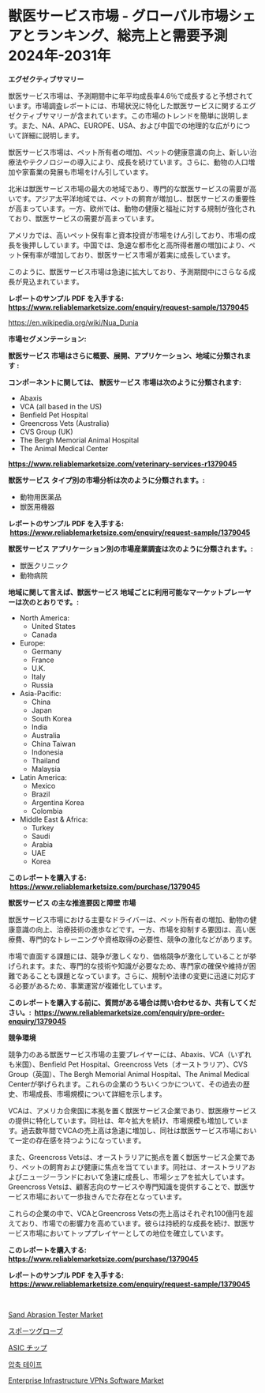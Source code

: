 <p><h1>獣医サービス市場 - グローバル市場シェアとランキング、総売上と需要予測2024年-2031年</h1></p><p><strong>エグゼクティブサマリー</strong></p>
<p><p>獣医サービス市場は、予測期間中に年平均成長率4.6％で成長すると予想されています。市場調査レポートには、市場状況に特化した獣医サービスに関するエグゼクティブサマリーが含まれています。この市場のトレンドを簡単に説明します。また、NA、APAC、EUROPE、USA、および中国での地理的な広がりについて詳細に説明します。</p><p>獣医サービス市場は、ペット所有者の増加、ペットの健康意識の向上、新しい治療法やテクノロジーの導入により、成長を続けています。さらに、動物の人口増加や家畜業の発展も市場をけん引しています。</p><p>北米は獣医サービス市場の最大の地域であり、専門的な獣医サービスの需要が高いです。アジア太平洋地域では、ペットの飼育が増加し、獣医サービスの重要性が高まっています。一方、欧州では、動物の健康と福祉に対する規制が強化されており、獣医サービスの需要が高まっています。</p><p>アメリカでは、高いペット保有率と資本投資が市場をけん引しており、市場の成長を後押ししています。中国では、急速な都市化と高所得者層の増加により、ペット保有率が増加しており、獣医サービス市場が着実に成長しています。</p><p>このように、獣医サービス市場は急速に拡大しており、予測期間中にさらなる成長が見込まれています。</p></p>
<p><strong>レポートのサンプル PDF を入手する: <a href="https://www.reliablemarketsize.com/enquiry/request-sample/1379045">https://www.reliablemarketsize.com/enquiry/request-sample/1379045</a></strong></p>
<p><a href="https://en.wikipedia.org/wiki/Nua_Dunia">https://en.wikipedia.org/wiki/Nua_Dunia</a></p>
<p><strong>市場セグメンテーション:</strong></p>
<p><strong> 獣医サービス 市場はさらに概要、展開、アプリケーション、地域に分類されます :</strong></p>
<p><strong>コンポーネントに関しては、 獣医サービス 市場は次のように分類されます: &nbsp;</strong></p>
<p><ul><li>Abaxis</li><li>VCA (all based in the US)</li><li>Benfield Pet Hospital</li><li>Greencross Vets (Australia)</li><li>CVS Group (UK)</li><li>The Bergh Memorial Animal Hospital</li><li>The Animal Medical Center</li></ul></p>
<p><strong><a href="https://www.reliablemarketsize.com/veterinary-services-r1379045">https://www.reliablemarketsize.com/veterinary-services-r1379045</a></strong></p>
<p><strong> 獣医サービス タイプ別の市場分析は次のように分類されます。:</strong></p>
<p><ul><li>動物用医薬品</li><li>獣医用機器</li></ul></p>
<p><strong>レポートのサンプル PDF を入手する: &nbsp;<a href="https://www.reliablemarketsize.com/enquiry/request-sample/1379045">https://www.reliablemarketsize.com/enquiry/request-sample/1379045</a></strong></p>
<p><strong> 獣医サービス アプリケーション別の市場産業調査は次のように分類されます。:</strong></p>
<p><ul><li>獣医クリニック</li><li>動物病院</li></ul></p>
<p><strong>地域に関して言えば、獣医サービス 地域ごとに利用可能なマーケットプレーヤーは次のとおりです。:</strong></p>
<p><ul>
    <li>
        North America:
        <ul>
            <li>United States</li>
            <li>Canada</li>
        </ul>
    </li>
    <li>
        Europe:
        <ul>
            <li>Germany</li>
            <li>France</li>
            <li>U.K.</li>
            <li>Italy</li>
            <li>Russia</li>
        </ul>
    </li>
    <li>
        Asia-Pacific:
        <ul>
            <li>China</li>
            <li>Japan</li>
            <li>South Korea</li>
            <li>India</li>
            <li>Australia</li>
            <li>China Taiwan</li>
            <li>Indonesia</li>
            <li>Thailand</li>
            <li>Malaysia</li>
        </ul>
    </li>
    <li>
        Latin America:
        <ul>
            <li>Mexico</li>
            <li>Brazil</li>
            <li>Argentina Korea</li>
            <li>Colombia</li>
        </ul>
    </li>
    <li>
        Middle East & Africa:
        <ul>
            <li>Turkey</li>
            <li>Saudi</li>
            <li>Arabia</li>
            <li>UAE</li>
            <li>Korea</li>
        </ul>
    </li>
    </ul></p>
<p><strong>このレポートを購入する: &nbsp;<a href="https://www.reliablemarketsize.com/purchase/1379045">https://www.reliablemarketsize.com/purchase/1379045</a></strong></p>
<p><strong>獣医サービス の主な推進要因と障壁 市場</strong></p>
<p><p>獣医サービス市場における主要なドライバーは、ペット所有者の増加、動物の健康意識の向上、治療技術の進歩などです。一方、市場を抑制する要因は、高い医療費、専門的なトレーニングや資格取得の必要性、競争の激化などがあります。</p><p>市場で直面する課題には、競争が激しくなり、価格競争が激化していることが挙げられます。また、専門的な技術や知識が必要なため、専門家の確保や維持が困難であることも課題となっています。さらに、規制や法律の変更に迅速に対応する必要があるため、事業運営が複雑化しています。</p></p>
<p><strong>このレポートを購入する前に、質問がある場合は問い合わせるか、共有してください。:&nbsp; <a href="https://www.reliablemarketsize.com/enquiry/pre-order-enquiry/1379045">https://www.reliablemarketsize.com/enquiry/pre-order-enquiry/1379045</a></strong></p>
<p><strong>競争環境</strong></p>
<p><p>競争力のある獣医サービス市場の主要プレイヤーには、Abaxis、VCA（いずれも米国）、Benfield Pet Hospital、Greencross Vets（オーストラリア）、CVS Group（英国）、The Bergh Memorial Animal Hospital、The Animal Medical Centerが挙げられます。これらの企業のうちいくつかについて、その過去の歴史、市場成長、市場規模について詳細を示します。</p><p>VCAは、アメリカ合衆国に本拠を置く獣医サービス企業であり、獣医療サービスの提供に特化しています。同社は、年々拡大を続け、市場規模も増加しています。過去数年間でVCAの売上高は急速に増加し、同社は獣医サービス市場において一定の存在感を持つようになっています。</p><p>また、Greencross Vetsは、オーストラリアに拠点を置く獣医サービス企業であり、ペットの飼育および健康に焦点を当てています。同社は、オーストラリアおよびニュージーランドにおいて急速に成長し、市場シェアを拡大しています。Greencross Vetsは、顧客志向のサービスや専門知識を提供することで、獣医サービス市場において一歩抜きんでた存在となっています。</p><p>これらの企業の中で、VCAとGreencross Vetsの売上高はそれぞれ100億円を超えており、市場での影響力を高めています。彼らは持続的な成長を続け、獣医サービス市場においてトッププレイヤーとしての地位を確立しています。</p></p>
<p><strong>このレポートを購入する: &nbsp; <a href="https://www.reliablemarketsize.com/purchase/1379045">https://www.reliablemarketsize.com/purchase/1379045</a></strong></p>
<p><strong>レポートのサンプル PDF を入手する: &nbsp;<a href="https://www.reliablemarketsize.com/enquiry/request-sample/1379045">https://www.reliablemarketsize.com/enquiry/request-sample/1379045</a></strong><strong></strong></p>
<p>&nbsp;</p>
<p><p><a href="https://github.com/allanwarjri/Market-Research-Report-List-1/blob/main/sand-abrasion-tester-market.md">Sand Abrasion Tester Market</a></p><p><a href="https://github.com/RandallRunte2023/Market-Research-Report-List-2/blob/main/8527108966.md">スポーツグローブ</a></p><p><a href="https://github.com/DanykaKilback/Market-Research-Report-List-2/blob/main/6759582967.md">ASIC チップ</a></p><p><a href="https://github.com/LuckeyCorbin/Market-Research-Report-List-1/blob/main/96535964565.md">압축 테이프</a></p><p><a href="https://issuu.com/reportprime-2/docs/enterprise-infrastructure-vpns-software-market-siz">Enterprise Infrastructure VPNs Software Market</a></p></p>